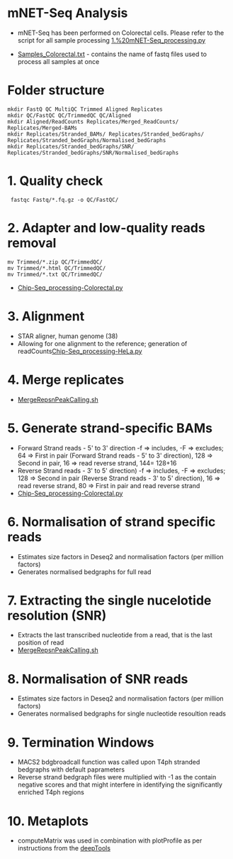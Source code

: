 # mNET-Seq Analysis
- mNET-Seq has been performed on Colorectal cells. Please refer to the script for all sample processing [1.%20mNET-Seq_processing.py](https://github.com/STOP-lab/Genomic-analysis-of-transcription-termination-and-3-pre-mRNA-cleavage-in-colorectal-carcinogenesis/blob/main/mNET-Seq/1.%20mNET-Seq_processing.py)

- [Samples_Colorectal.txt](https://github.com/STOP-lab/Genomic-analysis-of-transcription-termination-and-3-pre-mRNA-cleavage-in-colorectal-carcinogenesis/blob/main/ChIP-Seq/Samples_Colorectal.txt) - contains the name of fastq files used to process all samples at once
# Folder structure
	mkdir FastQ QC MultiQC Trimmed Aligned Replicates
	mkdir QC/FastQC QC/TrimmedQC QC/Aligned
	mkdir Aligned/ReadCounts Replicates/Merged_ReadCounts/ Replicates/Merged-BAMs 
	mkdir Replicates/Stranded_BAMs/ Replicates/Stranded_bedGraphs/ Replicates/Stranded_bedGraphs/Normalised_bedGraphs
	mkdir Replicates/Stranded_bedGraphs/SNR/ Replicates/Stranded_bedGraphs/SNR/Normalised_bedGraphs
# 1. Quality check
     fastqc Fastq/*.fq.gz -o QC/FastQC/
# 2. Adapter and low-quality reads removal
	mv Trimmed/*.zip QC/TrimmedQC/
	mv Trimmed/*.html QC/TrimmedQC/
	mv Trimmed/*.txt QC/TrimmedQC/
- [Chip-Seq_processing-Colorectal.py](https://github.com/STOP-lab/Genomic-analysis-of-transcription-termination-and-3-pre-mRNA-cleavage-in-colorectal-carcinogenesis/blob/main/ChIP-Seq/Chip-Seq_processing-Colorectal.py)
# 3. Alignment
- STAR aligner, human genome (38)
- Allowing for one alignment to the reference; generation of readCounts[Chip-Seq_processing-HeLa.py](https://github.com/STOP-lab/Genomic-analysis-of-transcription-termination-and-3-pre-mRNA-cleavage-in-colorectal-carcinogenesis/blob/main/ChIP-Seq/Chip-Seq_processing-HeLa.py)
# 4. Merge replicates 
- [MergeRepsnPeakCalling.sh](https://github.com/STOP-lab/Genomic-analysis-of-transcription-termination-and-3-pre-mRNA-cleavage-in-colorectal-carcinogenesis/blob/main/ChIP-Seq/MergeRepsnPeakCalling.sh)
# 5. Generate strand-specific BAMs
- Forward Strand reads - 5' to 3' direction
	-f => includes, -F => excludes; 64 => First in pair (Forward Strand reads - 5' to 3' direction), 128 => Second in pair, 16 => read reverse strand, 144= 128+16
- Reverse Strand reads - 3' to 5' direction)
	-f => includes, -F => excludes; 128 => Second in pair (Reverse Strand reads - 3' to 5' direction), 16 => read reverse strand, 80 => First in pair and read reverse strand
- [Chip-Seq_processing-Colorectal.py](https://github.com/STOP-lab/Genomic-analysis-of-transcription-termination-and-3-pre-mRNA-cleavage-in-colorectal-carcinogenesis/blob/main/ChIP-Seq/Chip-Seq_processing-Colorectal.py)
# 6. Normalisation of strand specific reads
- Estimates size factors in Deseq2 and normalisation factors (per million factors)
- Generates normalised bedgraphs for full read
# 7. Extracting the single nucelotide resolution (SNR)
- Extracts the last transcribed nucleotide from a read, that is the last position of read
- [MergeRepsnPeakCalling.sh](https://github.com/STOP-lab/Genomic-analysis-of-transcription-termination-and-3-pre-mRNA-cleavage-in-colorectal-carcinogenesis/blob/main/ChIP-Seq/MergeRepsnPeakCalling.sh)
# 8. Normalisation of SNR reads
- Estimates size factors in Deseq2 and normalisation factors (per million factors)
- Generates normalised bedgraphs for single nucleotide resoultion reads
# 9. Termination Windows
- MACS2 bdgbroadcall function was called upon T4ph stranded bedgraphs with default paprameters
- Reverse strand bedgraph files were multiplied with -1 as the contain negative scores and that might interfere in identifying the significantly enriched T4ph regions
# 10. Metaplots
- computeMatrix was used in combination with plotProfile as per instructions from the [deepTools](https://github.com/deeptools/deepTools)
